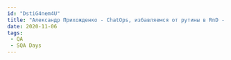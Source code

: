 ```yaml
---
id: "DstiG4nem4U"
title: "Aлександр Прихожденко - ChatOps, избавляемся от рутины в RnD - SQA Days 2020"
date: 2020-11-06
tags:
 - QA
 - SQA Days
---
```

